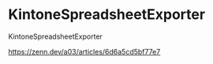 # KintoneSpreadsheetExporter
KintoneSpreadsheetExporter

https://zenn.dev/a03/articles/6d6a5cd5bf77e7
